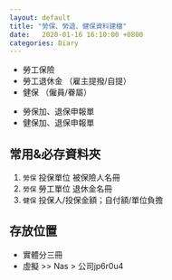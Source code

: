 ```yaml
---
layout: default
title: "勞保、勞退、健保資料建檔"
date:   2020-01-16 16:10:00 +0800
categories: Diary
---
```


- 勞工保險
- 勞工退休金 （雇主提撥/自提）
- 健保 （僱員/眷屬）

* 勞保加、退保申報單
* 健保加、退保申報單


## 常用&必存資料夾
1. `勞保` 投保單位 被保險人名冊
2. `勞保` 勞工單位 退休金名冊
3. `健保` 投保人/投保金額；自付額/單位負擔


## 存放位置
- 實體分三冊
- 虛擬 >> Nas > 公司jp6r0u4

